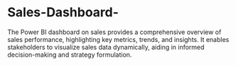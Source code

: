 # Sales-Dashboard-

The Power BI dashboard on sales provides a comprehensive overview of sales performance, highlighting key metrics, trends, and insights. It enables stakeholders to visualize sales data dynamically, aiding in informed decision-making and strategy formulation.
